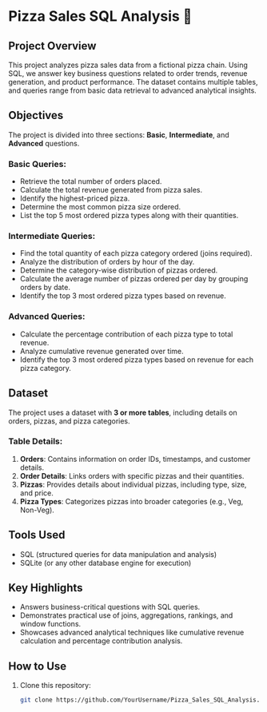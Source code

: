 # Pizza Sales SQL Analysis 🍕

## Project Overview
This project analyzes pizza sales data from a fictional pizza chain. Using SQL, we answer key business questions related to order trends, revenue generation, and product performance. The dataset contains multiple tables, and queries range from basic data retrieval to advanced analytical insights.

## Objectives
The project is divided into three sections: **Basic**, **Intermediate**, and **Advanced** questions.

### Basic Queries:
- Retrieve the total number of orders placed.
- Calculate the total revenue generated from pizza sales.
- Identify the highest-priced pizza.
- Determine the most common pizza size ordered.
- List the top 5 most ordered pizza types along with their quantities.

### Intermediate Queries:
- Find the total quantity of each pizza category ordered (joins required).
- Analyze the distribution of orders by hour of the day.
- Determine the category-wise distribution of pizzas ordered.
- Calculate the average number of pizzas ordered per day by grouping orders by date.
- Identify the top 3 most ordered pizza types based on revenue.

### Advanced Queries:
- Calculate the percentage contribution of each pizza type to total revenue.
- Analyze cumulative revenue generated over time.
- Identify the top 3 most ordered pizza types based on revenue for each pizza category.

## Dataset
The project uses a dataset with **3 or more tables**, including details on orders, pizzas, and pizza categories.

### Table Details:
1. **Orders**: Contains information on order IDs, timestamps, and customer details.
2. **Order Details**: Links orders with specific pizzas and their quantities.
3. **Pizzas**: Provides details about individual pizzas, including type, size, and price.
4. **Pizza Types**: Categorizes pizzas into broader categories (e.g., Veg, Non-Veg).

## Tools Used
- SQL (structured queries for data manipulation and analysis)
- SQLite (or any other database engine for execution)

## Key Highlights
- Answers business-critical questions with SQL queries.
- Demonstrates practical use of joins, aggregations, rankings, and window functions.
- Showcases advanced analytical techniques like cumulative revenue calculation and percentage contribution analysis.

## How to Use
1. Clone this repository:
   ```bash
   git clone https://github.com/YourUsername/Pizza_Sales_SQL_Analysis.git

